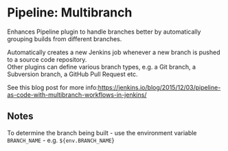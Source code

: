 # Pipeline: Multibranch

Enhances Pipeline plugin to handle branches better by automatically
grouping builds from different branches.

Automatically creates a new Jenkins job whenever a new branch is pushed
to a source code repository.  
Other plugins can define various branch types, e.g. a Git branch, a
Subversion branch, a GitHub Pull Request etc.

See this blog post for more
info:<https://jenkins.io/blog/2015/12/03/pipeline-as-code-with-multibranch-workflows-in-jenkins/>

## Notes

To determine the branch being built - use the environment variable
`BRANCH_NAME` - e.g. `${env.BRANCH_NAME`}
